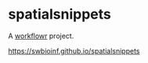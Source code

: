 # spatialsnippets

A [workflowr][] project.

[workflowr]: https://github.com/workflowr/workflowr
https://swbioinf.github.io/spatialsnippets

